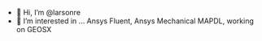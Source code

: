 - 👋 Hi, I’m @larsonre
- 👀 I’m interested in ... Ansys Fluent, Ansys Mechanical MAPDL, working on GEOSX

<!---
larsonre/larsonre is a ✨ special ✨ repository 
--->
